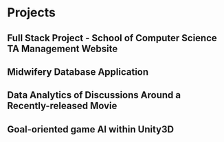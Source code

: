 # Projects

## Full Stack Project - School of Computer Science TA Management Website

## Midwifery Database Application

## Data Analytics of Discussions Around a Recently-released Movie

## Goal-oriented game AI within Unity3D
